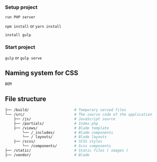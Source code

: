 
### Setup project

`run PHP server`

`npm install` or `yarn install`

`install gulp`
### Start project

`gulp` or `gulp serve` 

## Naming system for CSS
`BEM`

## File structure
```bash
├── /build/                     # Temporary served files
└── /src/                       # The source code of the application
    ├── /js/                    # JavaScript source
    ├── /partials/              # Index.php
    ├── /views/                 # Blade template
        └── /_includes/         # Blade components
        └── / layouts/          # Blade layouts
    ├── /scss/                  # SCSS styles
        └── /components/        # Scss components
├── /static/                    # Static files ( images )
├── /vendor/                    # Blade 


